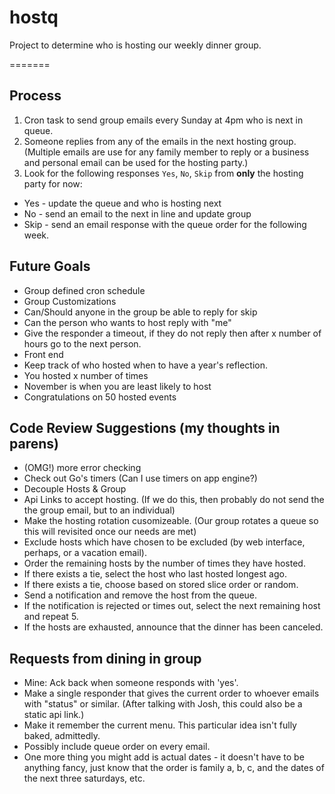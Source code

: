 # hostq
Project to determine who is hosting our weekly dinner group. 


=======
## Process
1. Cron task to send group emails every Sunday at 4pm who is next in queue.
2. Someone replies from any of the emails in the next hosting group.  (Multiple emails are use for any family member to reply or a business and personal email can be used for the hosting party.)
3. Look for the following responses `Yes`, `No`, `Skip` from **only** the hosting party for now:  
  *  Yes - update the queue and who is hosting next
  *  No - send an email to the next in line and update group
  *  Skip - send an email response with the queue order for the following week.


## Future Goals
 * Group defined cron schedule
 * Group Customizations
  * Can/Should anyone in the group be able to reply for skip
  * Can the person who wants to host reply with "me"
  * Give the responder a timeout, if they do not reply then after x number of hours go to the next person. 
 * Front end
 * Keep track of who hosted when to have a year's reflection.
  * You hosted x number of times
  * November is when you are least likely to host
  * Congratulations on 50 hosted events

## Code Review Suggestions (my thoughts in parens)
* (OMG!) more error checking
* Check out Go's timers (Can I use timers on app engine?)
* Decouple Hosts & Group
* Api Links to accept hosting.  (If we do this, then probably do not send the the group email, but to an individual)
* Make the hosting rotation cusomizeable.  (Our group rotates a queue so this will revisited once our needs are met)
 *  Exclude hosts which have chosen to be excluded (by web interface, perhaps, or a vacation email).
 * Order the remaining hosts by the number of times they have hosted.
 * If there exists a tie, select the host who last hosted longest ago.
 * If there exists a tie, choose based on stored slice order or random.
 * Send a notification and remove the host from the queue.
 * If the notification is rejected or times out, select the next remaining host and repeat 5.
 * If the hosts are exhausted, announce that the dinner has been canceled.

## Requests from dining in group
 * Mine:  Ack back when someone responds with 'yes'. 
 * Make a single responder that gives the current order to whoever emails with "status" or similar.  (After talking with Josh, this could also be a static api link.)
 * Make it remember the current menu. This particular idea isn't fully baked, admittedly.
 * Possibly include queue order on every email.
 * One more thing you might add is actual dates - it doesn't have to be anything fancy, just know that the order is family a, b, c, and the dates of the next three saturdays, etc.


